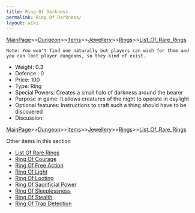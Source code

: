 ```yaml
---
title: Ring Of Darkness
permalink: Ring_Of_Darkness/
layout: wiki
---
```


[MainPage](/keeperrl_wiki/ "wikilink")>>[Dungeon](/keeperrl_wiki/Dungeon "wikilink")>>[Items](/keeperrl_wiki/Items "wikilink")>>[Jewellery](/keeperrl_wiki/Jewellery "wikilink")>>[Rings](/keeperrl_wiki/Rings "wikilink")>>[List_Of_Rare_Rings](/keeperrl_wiki/List_Of_Rare_Rings "wikilink")

	Note: You won't find one naturally but players can wish for them and you can loot player dungeons, so they kind of exist.

- Weight: 0.3
- Defence : 0
- Price: 100
- Type: Ring
- Special Powers: Creates a small halo of darkness around the bearer
- Purpose in game: It allows creatures of the night to operate in daylight
- Optional features: Instructions to craft such a thing should have to be discovered
- Discussion: 

[MainPage](/keeperrl_wiki/ "wikilink")>>[Dungeon](/keeperrl_wiki/Dungeon "wikilink")>>[Items](/keeperrl_wiki/Items "wikilink")>>[Jewellery](/keeperrl_wiki/Jewellery "wikilink")>>[Rings](/keeperrl_wiki/Rings "wikilink")>>[List_Of_Rare_Rings](/keeperrl_wiki/List_Of_Rare_Rings "wikilink")

Other items in this section
-    [List Of Rare Rings](/keeperrl_wiki/List_Of_Rare_Rings "wikilink")
-    [Ring Of Courage](/keeperrl_wiki/Ring_Of_Courage "wikilink")
-    [Ring Of Free Action](/keeperrl_wiki/Ring_Of_Free_Action "wikilink")
-    [Ring Of Light](/keeperrl_wiki/Ring_Of_Light "wikilink")
-    [Ring Of Looting](/keeperrl_wiki/Ring_Of_Looting "wikilink")
-    [Ring Of Sacrificial Power](/keeperrl_wiki/Ring_Of_Sacrificial_Power "wikilink")
-    [Ring Of Sleeplessness](/keeperrl_wiki/Ring_Of_Sleeplessness "wikilink")
-    [Ring Of Stealth](/keeperrl_wiki/Ring_Of_Stealth "wikilink")
-    [Ring Of Trap Detection](/keeperrl_wiki/Ring_Of_Trap_Detection "wikilink")
